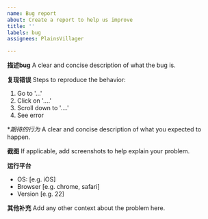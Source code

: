```yaml
---
name: Bug report
about: Create a report to help us improve
title: ''
labels: bug
assignees: PlainsVillager

---
```


**描述bug**
A clear and concise description of what the bug is.

**复现错误**
Steps to reproduce the behavior:
1. Go to '...'
2. Click on '....'
3. Scroll down to '....'
4. See error

**期待的行为*
A clear and concise description of what you expected to happen.

**截图**
If applicable, add screenshots to help explain your problem.

**运行平台**
 - OS: [e.g. iOS]
 - Browser [e.g. chrome, safari]
 - Version [e.g. 22]

**其他补充**
Add any other context about the problem here.
